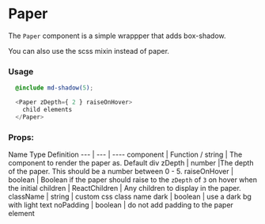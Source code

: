 # Paper

The `Paper` component is a simple wrappper that adds box-shadow.

You can also use the scss mixin instead of paper.

### Usage

```scss
  @include md-shadow(5);
```

```javascript
  <Paper zDepth={ 2 } raiseOnHover>
    child elements
  </Paper>
```

### Props:

Name    Type  Definition
--- | --- | ----
component | Function / string | The component to render the paper as. Default div
zDepth | number |The depth of the paper. This should be a number between 0 - 5.
raiseOnHover  | boolean | Boolean if the paper should raise to the `zDepth` of `3` on hover when the initial
children | ReactChildren | Any children to display in the paper.
className | string | custom css class name
dark | boolean | use a dark bg with light text
noPadding | boolean | do not add padding to the paper element
